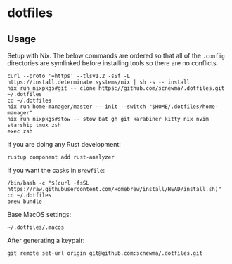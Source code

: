 # dotfiles

## Usage

Setup with Nix. The below commands are ordered so that all of the `.config` directories are symlinked before installing tools so there are no conflicts.

```
curl --proto '=https' --tlsv1.2 -sSf -L https://install.determinate.systems/nix | sh -s -- install
nix run nixpkgs#git -- clone https://github.com/scnewma/.dotfiles.git ~/.dotfiles
cd ~/.dotfiles
nix run home-manager/master -- init --switch "$HOME/.dotfiles/home-manager"
nix run nixpkgs#stow -- stow bat gh git karabiner kitty nix nvim starship tmux zsh
exec zsh
```

If you are doing any Rust development:

```
rustup component add rust-analyzer
```

If you want the casks in `Brewfile`:

```
/bin/bash -c "$(curl -fsSL https://raw.githubusercontent.com/Homebrew/install/HEAD/install.sh)"
cd ~/.dotfiles
brew bundle
```

Base MacOS settings:

```
~/.dotfiles/.macos
```

After generating a keypair:

```
git remote set-url origin git@github.com:scnewma/.dotfiles.git
```

